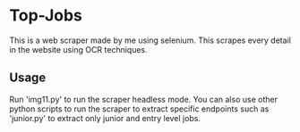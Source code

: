 # Top-Jobs
This is a web scraper made by me using selenium. This scrapes every detail in the website using OCR techniques.

## Usage
Run 'img11.py' to run the scraper headless mode. You can also use other python scripts to run the scraper to extract specific endpoints such as 'junior.py' to extract only junior and entry level jobs.
